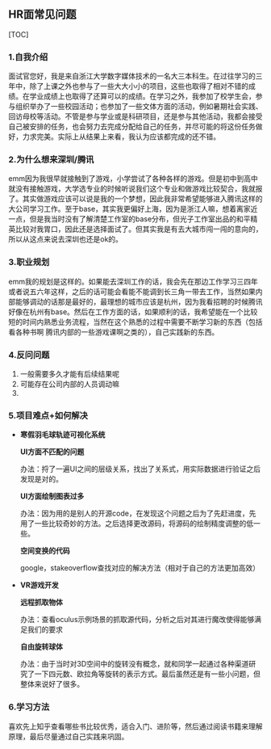 ## HR面常见问题

[TOC]

### 1.自我介绍

面试官您好，我是来自浙江大学数字媒体技术的一名大三本科生。在过往学习的三年中，除了上课之外也参与了一些大大小小的项目，这些也取得了相对不错的成绩。在学业成绩上也取得了还算可以的成绩。在学习之外，我参加了校学生会，参与组织举办了一些校园活动；也参加了一些文体方面的活动，例如暑期社会实践、回访母校等活动。不管是参与学业或是科研项目，还是参与其他活动，我都会接受自己被安排的任务，也会努力去完成分配给自己的任务，并尽可能的将这份任务做好，力求完美。实际上从结果上来看，我认为应该都完成的还不错。



### 2.为什么想来深圳/腾讯

emm因为我很早就接触到了游戏，小学尝试了各种各样的游戏。但是初中到高中就没有接触游戏，大学选专业的时候听说我们这个专业和做游戏比较契合，我就报了。其实做游戏应该可以说是我的一个梦想，因此我非常希望能够进入腾讯这样的大公司学习工作。至于base，其实我更偏好上海，因为是浙江人嘛，想着离家近一点，但是我当时没有了解清楚工作室的base分布，但光子工作室出品的和平精英比较对我胃口，因此还是选择面试了。但其实我是有去大城市闯一闯的意向的，所以从这点来说去深圳也还是ok的。



### 3.职业规划

emm我的规划是这样的。如果能去深圳工作的话，我会先在那边工作学习三四年或者说五六年这样，之后的话可能会看能不能调到长三角一带去工作，当然如果内部能够调动的话那是最好的，最理想的城市应该是杭州，因为我看招聘的时候腾讯好像在杭州有base。然后在工作方面的话，如果顺利的话，我希望能在一个比较短的时间内熟悉业务流程，当然在这个熟悉的过程中需要不断学习新的东西（包括看各种书啊 腾讯内部的一些游戏课啊之类的），自己实践新的东西。



### 4.反问问题

1. 一般需要多久才能有后续结果呢
2. 可能存在公司内部的人员调动嘛
3. 



### 5.项目难点+如何解决

- **寒假羽毛球轨迹可视化系统** 

  **UI方面不匹配的问题** 

  办法：捋了一遍UI之间的层级关系，找出了关系式，用实际数据进行验证之后发现是对的。

  **UI方面绘制图表过多** 

  办法：因为用的是别人的开源code，在发现这个问题之后为了先赶进度，先用了一些比较奇妙的方法。之后选择更改源码，将源码的绘制精度调整的低一些。

  **空间变换的代码**

  google，stakeoverflow查找对应的解决方法（相对于自己的方法更加高效）

- **VR游戏开发**

  **远程抓取物体**

  办法：查看oculus示例场景的抓取源代码，分析之后对其进行魔改使得能够满足我们的要求

  **自由旋转球体**

  办法：由于当时对3D空间中的旋转没有概念，就和同学一起通过各种渠道研究了一下四元数、欧拉角等旋转的表示方式。最后虽然还是有一些小问题，但整体来说好了很多。

  

### 6.学习方法

喜欢先上知乎查看哪些书比较优秀，适合入门、进阶等，然后通过阅读书籍来理解原理，最后尽量通过自己实践来巩固。




























